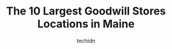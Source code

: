 ---
layout: ampstory
image: https://i0.wp.com/paketmu.com/wp-content/uploads/2023/06/goodwill-store-0-in-maine-1686371907.jpeg?resize=640,853
author: techidn
featured: false
description: Explore the diverse Goodwill Store scene in Maine, home to an incredible selection of 10 establishments catering to every taste. Whether youre in search of iconic favorites or undiscovered 
title: The 10 Largest Goodwill Stores Locations in Maine
cover:
   title: The 10 Largest Goodwill Stores Locations in Maine
   subtitle: RICKPATE
   background: https://paketmu.com/wp-content/uploads/2023/06/goodwill-store-0-in-maine-1686371907.jpeg

pages: 
 - layout: thirds
   top: <h1>#1 Goodwill Store - Bangor</h1>
   bottom: "<p>Me and my wife dont make a lot of money… so when we need clothes on the fly we go to goodwill sometimes. a place thats supposed to help people but my wife went to</p>"
   background: https://paketmu.com/wp-content/uploads/2023/06/goodwill-store-1-in-maine-1686371908.jpeg
   backgroundblur: true
 - layout: thirds
   top: <h1>#2 Goodwill Store - Somersworth</h1>
   bottom: "<p>Very clean interior and well organized shelves, attentive staff. Also dropped off several boxes and the queue for donations was quick and clearly marked, and a very frien</p>"
   background: https://paketmu.com/wp-content/uploads/2023/06/goodwill-store-2-in-maine-1686371910.jpeg
   cta:
      link: https://paketmu.com/the-10-largest-goodwill-stores-locations-in-maine/
      text: The 10 Largest Goodwill Stores Locations in Maine
 - layout: thirds
   top: <h1>#3 Goodwill Store & Donation Center</h1>
   bottom: "<p>Very organized, clean and busy! Staff was friendly. Huge CD, DVD and VHS selection. Small toy section, but, the selection was in good shape. I didnt notice any junk toys</p>"
   background: https://paketmu.com/wp-content/uploads/2023/06/goodwill-store-3-in-maine-1686371911.jpeg
   cta:
      link: https://paketmu.com/the-10-largest-goodwill-stores-locations-in-maine/
      text: The 10 Largest Goodwill Stores Locations in Maine
 - layout: thirds
   top: <h1>#4 Goodwill Store - Waterville</h1>
   bottom: "<p>10 Concourse W, Waterville, ME 04901, United States</p>"
   background: https://images.unsplash.com/photo-1462556791646-c201b8241a94?ixlib=rb-4.0.3&ixid=MnwxMjA3fDB8MHxwaG90by1wYWdlfHx8fGVufDB8fHx8&auto=format&fit=crop&w=640&h=853&q=80
   cta:
      link: https://paketmu.com/the-10-largest-goodwill-stores-locations-in-maine/
      text: The 10 Largest Goodwill Stores Locations in Maine
 - layout: thirds
   top: <h1>#5 Goodwill Store</h1>
   bottom: "<p>720 Lafayette Rd, Portsmouth, NH 03801, United States</p>"
   background: https://images.unsplash.com/photo-1489648022186-8f49310909a0?ixlib=rb-4.0.3&ixid=MnwxMjA3fDB8MHxwaG90by1wYWdlfHx8fGVufDB8fHx8&auto=format&fit=crop&w=640&h=853&q=80
   cta:
      link: https://paketmu.com/the-10-largest-goodwill-stores-locations-in-maine/
      text: The 10 Largest Goodwill Stores Locations in Maine
 - layout: thirds
   top: <h1>#6 Goodwill Buy the Pound Store & Recycling Center</h1>
   bottom: "<p>34 Hutcherson Dr, Gorham, ME 04038, United States</p>"
   background: https://images.unsplash.com/photo-1518640467707-6811f4a6ab73?ixlib=rb-4.0.3&ixid=MnwxMjA3fDB8MHxwaG90by1wYWdlfHx8fGVufDB8fHx8&auto=format&fit=crop&w=640&h=853&q=80
   cta:
      link: https://paketmu.com/the-10-largest-goodwill-stores-locations-in-maine/
      text: The 10 Largest Goodwill Stores Locations in Maine
 - layout: thirds
   top: <h1>#7 Goodwill Store - Brunswick</h1>
   bottom: "<p>21 Gurnet Rd, Brunswick, ME 04011, United States</p>"
   background: https://images.unsplash.com/photo-1549241520-425e3dfc01cb?ixlib=rb-4.0.3&ixid=MnwxMjA3fDB8MHxwaG90by1wYWdlfHx8fGVufDB8fHx8&auto=format&fit=crop&w=640&h=853&q=80
   cta:
      link: https://paketmu.com/the-10-largest-goodwill-stores-locations-in-maine/
      text: The 10 Largest Goodwill Stores Locations in Maine
 - layout: thirds
   middle: Continue reading...
   background: https://images.unsplash.com/photo-1608411404720-c8f0417bcdba?ixlib=rb-4.0.3&ixid=MnwxMjA3fDB8MHxwaG90by1wYWdlfHx8fGVufDB8fHx8&auto=format&fit=crop&w=640&h=853&q=80
   cta:
      link: https://paketmu.com/the-10-largest-goodwill-stores-locations-in-maine/
      text: The 10 Largest Goodwill Stores Locations in Maine
      
---